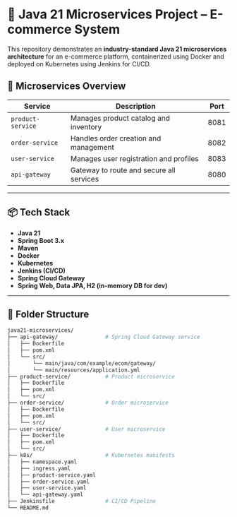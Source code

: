# 🧩 Java 21 Microservices Project – E-commerce System

This repository demonstrates an **industry-standard Java 21 microservices architecture** for an e-commerce platform, containerized using Docker and deployed on Kubernetes using Jenkins for CI/CD.

## 🧱 Microservices Overview

| Service         | Description                                  | Port |
|-----------------|----------------------------------------------|------|
| `product-service` | Manages product catalog and inventory       | 8081 |
| `order-service`   | Handles order creation and management       | 8082 |
| `user-service`    | Manages user registration and profiles      | 8083 |
| `api-gateway`     | Gateway to route and secure all services    | 8080 |

---

## 📦 Tech Stack

- **Java 21**
- **Spring Boot 3.x**
- **Maven**
- **Docker**
- **Kubernetes**
- **Jenkins (CI/CD)**
- **Spring Cloud Gateway**
- **Spring Web, Data JPA, H2 (in-memory DB for dev)**

---

## 📁 Folder Structure

```bash
java21-microservices/
├── api-gateway/               # Spring Cloud Gateway service
│   ├── Dockerfile
│   ├── pom.xml
│   └── src/
│       └── main/java/com/example/ecom/gateway/
│       └── main/resources/application.yml
├── product-service/           # Product microservice
│   ├── Dockerfile
│   ├── pom.xml
│   └── src/
├── order-service/             # Order microservice
│   ├── Dockerfile
│   ├── pom.xml
│   └── src/
├── user-service/              # User microservice
│   ├── Dockerfile
│   ├── pom.xml
│   └── src/
├── k8s/                       # Kubernetes manifests
│   ├── namespace.yaml
│   ├── ingress.yaml
│   ├── product-service.yaml
│   ├── order-service.yaml
│   ├── user-service.yaml
│   └── api-gateway.yaml
├── Jenkinsfile                # CI/CD Pipeline
└── README.md

